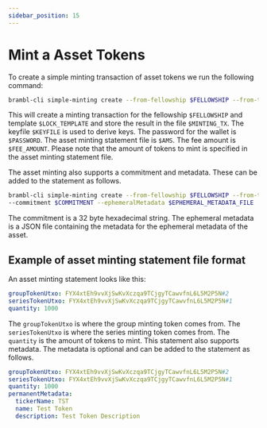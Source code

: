 ```yaml
---
sidebar_position: 15
---
```


# Mint a Asset Tokens

To create a simple minting transaction of asset tokens we run the following
command:

```bash
brambl-cli simple-minting create --from-fellowship $FELLOWSHIP --from-template $LOCK_TEMPLATE  -h $HOST --port $PORT -n private --keyfile $KEYFILE -w $PASSWORD -o $MINTING_TX -i $AMS --fee $FEE_AMOUNT --walletdb $WALLET_DB --mint-token asset
```

This will create a minting transaction for the fellowship `$FELLOWSHIP` and template `$LOCK_TEMPLATE` and store the result in the file `$MINTING_TX`. The keyfile `$KEYFILE` is used to derive keys. The password for the wallet is `$PASSWORD`. The asset minting statement file is `$AMS`. The fee amount is `$FEE_AMOUNT`. Please note that the amount of tokens to mint is specified in the asset minting statement file.

The asset minting also supports a commitment and metadata. These can be added to the statement as follows.

```bash
brambl-cli simple-minting create --from-fellowship $FELLOWSHIP --from-template $LOCK_TEMPLATE  -h $HOST --port $PORT -n private --keyfile $KEYFILE -w $PASSWORD -o $MINTING_TX -i $AMS --fee $FEE_AMOUNT --walletdb $WALLET_DB --mint-token asset
--commitment $COMMITMENT --ephemeralMetadata $EPHEMERAL_METADATA_FILE
```

The commitment is a 32 byte hexadecimal string. The ephemeral metadata is a JSON file containing the metadata for the ephemeral metadata of the asset.

## Example of asset minting statement file format

An asset minting statement looks like this:

```yaml
groupTokenUtxo: FYX4xtEh9vvXjSwKvXczqa9TCjgyTCawvfnL6L5M2P5N#2
seriesTokenUtxo: FYX4xtEh9vvXjSwKvXczqa9TCjgyTCawvfnL6L5M2P5N#1
quantity: 1000
```

The `groupTokenUtxo` is where the group minting token comes from. The `seriesTokenUtxo` is where the series minting token comes from. The `quantity` is the amount of tokens to mint. This statement also
supports metadata. The metadata is optional and can be added to the statement
as follows.

```yaml
groupTokenUtxo: FYX4xtEh9vvXjSwKvXczqa9TCjgyTCawvfnL6L5M2P5N#2
seriesTokenUtxo: FYX4xtEh9vvXjSwKvXczqa9TCjgyTCawvfnL6L5M2P5N#1
quantity: 1000
permanentMetadata:
  tickerName: TST
  name: Test Token
  description: Test Token Description
```
